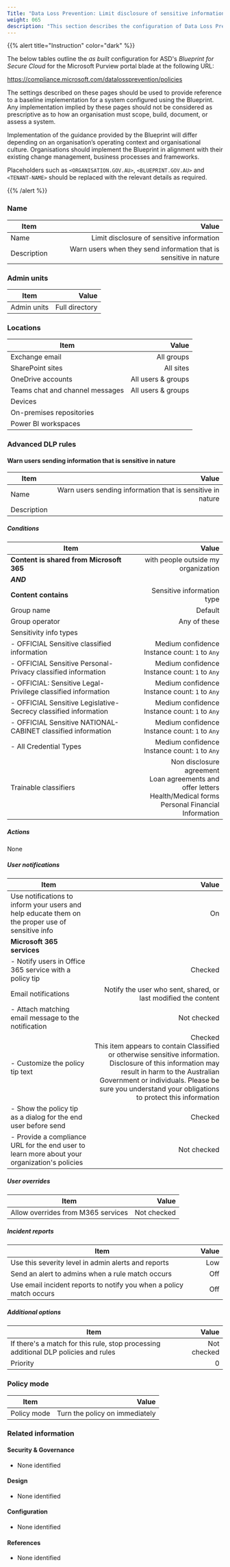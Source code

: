 ```yaml
---
Title: "Data Loss Prevention: Limit disclosure of sensitive information"
weight: 065
description: "This section describes the configuration of Data Loss Prevention (DLP) policies within Microsoft Purview associated with systems built according to guidance in ASD's Blueprint for Secure Cloud."
---
```


{{% alert title="Instruction" color="dark" %}}
 
The below tables outline the *as built* configuration for ASD's *Blueprint for Secure Cloud* for the Microsoft Purview portal blade at the following URL: 
 
https://compliance.microsoft.com/datalossprevention/policies
 
The settings described on these pages should be used to provide reference to a baseline implementation for a system configured using the Blueprint. Any implementation implied by these pages should not be considered as prescriptive as to how an organisation must scope, build, document, or assess a system.

Implementation of the guidance provided by the Blueprint will differ depending on an organisation’s operating context and organisational culture. Organisations should implement the Blueprint in alignment with their existing change management, business processes and frameworks.

Placeholders such as `<ORGANISATION.GOV.AU>`, `<BLUEPRINT.GOV.AU>` and `<TENANT-NAME>` should be replaced with the relevant details as required.
 
{{% /alert %}}

### Name

| Item        |                                                             Value |
| ----------- | ----------------------------------------------------------------: |
| Name        |                         Limit disclosure of sensitive information |
| Description | Warn users when they send information that is sensitive in nature |

### Admin units

| Item        |          Value |
| ----------- | -------------: |
| Admin units | Full directory |

### Locations 

| Item                            |              Value |
| ------------------------------- | -----------------: |
| Exchange email                  |         All groups |
| SharePoint sites                |          All sites |
| OneDrive accounts               | All users & groups |
| Teams chat and channel messages | All users & groups |
| Devices                         |                    |
| On-premises repositories        |                    |
| Power BI workspaces             |                    |

### Advanced DLP rules

#### Warn users sending information that is sensitive in nature

| Item        |                                                      Value |
| ----------- | ---------------------------------------------------------: |
| Name        | Warn users sending information that is sensitive in nature |
| Description |                                                            |

##### Conditions

| Item                                                            |                                                                                                                   Value |
| --------------------------------------------------------------- | ----------------------------------------------------------------------------------------------------------------------: |
| **Content is shared from Microsoft 365**                        |                                                                                     with people outside my organization |
| ***AND***                                                       |                                                                                                                         |
| **Content contains**                                            |                                                                                              Sensitive information type |
| Group name                                                      |                                                                                                                 Default |
| Group operator                                                  |                                                                                                            Any of these |
| Sensitivity info types                                          |                                                                                                                         |
| - OFFICIAL Sensitive classified information                     |                                                                       Medium confidence<br>Instance count: `1` to `Any` |
| - OFFICIAL Sensitive Personal-Privacy classified information    |                                                                       Medium confidence<br>Instance count: `1` to `Any` |
| - OFFICIAL: Sensitive Legal-Privilege classified information    |                                                                       Medium confidence<br>Instance count: `1` to `Any` |
| - OFFICIAL Sensitive Legislative-Secrecy classified information |                                                                       Medium confidence<br>Instance count: `1` to `Any` |
| - OFFICIAL Sensitive NATIONAL-CABINET classified information    |                                                                       Medium confidence<br>Instance count: `1` to `Any` |
| - All Credential Types                                          |                                                                       Medium confidence<br>Instance count: `1` to `Any` |
| Trainable classifiers                                           | Non disclosure agreement<br>Loan agreements and offer letters<br>Health/Medical forms<br>Personal Financial Information |

##### Actions 

None

##### User notifications 

| Item                                                                                             |                                                                                                                                                                                                                                                            Value |
| ------------------------------------------------------------------------------------------------ | ---------------------------------------------------------------------------------------------------------------------------------------------------------------------------------------------------------------------------------------------------------------: |
| Use notifications to inform your users and help educate them on the proper use of sensitive info |                                                                                                                                                                                                                                                               On |
| **Microsoft 365 services**                                                                       |                                                                                                                                                                                                                                                                  |
| - Notify users in Office 365 service with a policy tip                                           |                                                                                                                                                                                                                                                          Checked |
| Email notifications                                                                              |                                                                                                                                                                                                   Notify the user who sent, shared, or last modified the content |
| - Attach matching email message to the notification                                              |                                                                                                                                                                                                                                                      Not checked |
| - Customize the policy tip text                                                                  | Checked<br>This item appears to contain Classified or otherwise sensitive information. Disclosure of this information may result in harm to the Australian Government or individuals. Please be sure you understand your obligations to protect this information |
| - Show the policy tip as a dialog for the end user before send                                   |                                                                                                                                                                                                                                                          Checked |
| - Provide a compliance URL for the end user to learn more about your organization's policies     |                                                                                                                                                                                                                                                      Not checked |

##### User overrides

| Item                               |       Value |
| ---------------------------------- | ----------: |
| Allow overrides from M365 services | Not checked |

##### Incident reports

| Item                                                                | Value |
| ------------------------------------------------------------------- | ----: |
| Use this severity level in admin alerts and reports                 |   Low |
| Send an alert to admins when a rule match occurs                    |   Off |
| Use email incident reports to notify you when a policy match occurs |   Off |

##### Additional options

| Item                                                                                |       Value |
| ----------------------------------------------------------------------------------- | ----------: |
| If there's a match for this rule, stop processing additional DLP policies and rules | Not checked |
| Priority                                                                            |           0 |

### Policy mode

| Item        |                          Value |
| ----------- | -----------------------------: |
| Policy mode | Turn the policy on immediately |

### Related information

#### Security & Governance

* None identified
  
#### Design

* None identified
  
#### Configuration

* None identified

#### References

* None identified